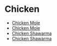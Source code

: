 # Chicken 
- [Chicken Mole](../recipes/chicken_mole.md)
- [Chicken Mole](../recipes/chicken_mole.md)
- [Chicken Shawarma](../recipes/chicken-shawarma.md)
- [Chicken Shawarma](../recipes/chicken-shawarma.md)
